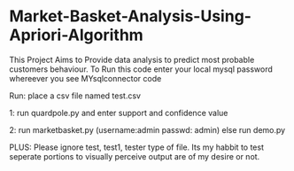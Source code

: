 # Market-Basket-Analysis-Using-Apriori-Algorithm
This Project Aims to Provide data analysis to predict most probable customers behaviour.
To Run this code enter your local mysql password whereever you see MYsqlconnector code

Run:
place a csv file named test.csv


1: run quardpole.py and enter support and confidence value


2: run marketbasket.py (username:admin passwd: admin)
 else run demo.py

PLUS: Please ignore test, test1, tester type of file. Its my habbit to test seperate portions to visually perceive output are of my desire or not.
